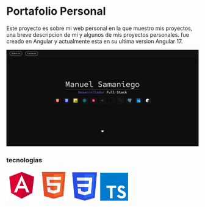 # Portafolio Personal

Este proyecto es sobre mi web personal en la que muestro mis proyectos, una breve descripcion de mi y algunos de mis proyectos personales.
fue creado en Angular y actualmente esta en su ultima version Angular 17.

![Foto del portafolio personal](src/assets/images/projects/portfolio.webp)

### tecnologias
<img src="src/assets/images/tech-icons/angular.png" width="80">
<img src="src/assets/images/tech-icons/html.png" width="80">
<img src="src/assets/images/tech-icons/css.png" width="74">
<img src="src/assets/images/tech-icons/typescript.png" width="73">
